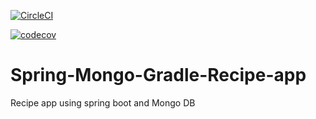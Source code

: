 [![CircleCI](https://dl.circleci.com/status-badge/img/gh/gayanthaSam/spring-recipe-app/tree/main.svg?style=svg&circle-token=CCIPRJ_VMCEvk3QPVb5RNRyWE3x3j_0e4ef2f8de64e8132cb3e96c31c225978f23ee21)](https://dl.circleci.com/status-badge/redirect/gh/gayanthaSam/spring-recipe-app/tree/main)

[![codecov](https://codecov.io/github/gayanthaSam/spring-recipe-app/graph/badge.svg?token=7B2MFQEWHD)](https://codecov.io/github/gayanthaSam/spring-recipe-app)

# Spring-Mongo-Gradle-Recipe-app

Recipe app using spring boot and Mongo DB
